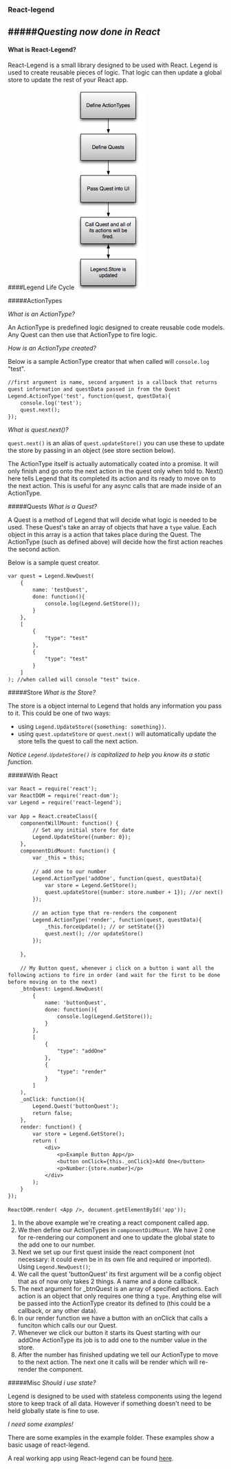 ### React-legend
#####*Questing now done in React*
---

#### What is React-Legend?
React-Legend is a small library designed to be used with React. Legend is used to create reusable pieces of logic. That logic can then update a global store to update the rest of your React app.

####Legend Life Cycle
![alt text](https://raw.githubusercontent.com/katerman/react-legend/master/images/lifecycle.png "React-Legend lifecycle image")

#####ActionTypes

*What is an ActionType?*

An ActionType is predefined logic designed to create reusable code models. Any Quest can then use that ActionType to fire logic.

*How is an ActionType created?*

Below is a sample ActionType creator that when called will `console.log` "test".

```
//first argument is name, second argument is a callback that returns quest information and questData passed in from the Quest
Legend.ActionType('test', function(quest, questData){
	console.log('test');
	quest.next();
});
```

*What is quest.next()?*

`quest.next()` is an alias of `quest.updateStore()` you can use these to update the store by passing in an object (see store section below).

The ActionType itself is actually automatically coated into a promise. It will only finish and go onto the next action in the quest only when told to. Next() here tells Legend that its completed its action and its ready to move on to the next action. This is useful for any async calls that are made inside of an ActionType.

#####Quests
*What is a Quest?*

A Quest is a method of Legend that will decide what logic is needed to be used. These Quest's take an array of objects that have a `type` value. Each object in this array is a action that takes place during the Quest. The ActionType (such as defined above) will decide how the first action reaches the second action.

Below is a sample quest creator.

```
var quest = Legend.NewQuest(
	{
		name: 'testQuest',
		done: function(){
			console.log(Legend.GetStore());
		}
	},
	[
		{
			"type": "test"
		},
		{
			"type": "test"
		}
	]
); //when called will console "test" twice.
```

#####Store
*What is the Store?*

The store is a object internal to Legend that holds any information you pass to it.
This could be one of two ways:
* using `Legend.UpdateStore({something: something})`.
* using `quest.updateStore` or `quest.next()` will automatically update the store tells the quest to call the next action.

*Notice `Legend.UpdateStore()` is capitalized to help you know its a static function.*

#####With React

```
var React = require('react');
var ReactDOM = require('react-dom');
var Legend = require('react-legend');

var App = React.createClass({
	componentWillMount: function() {
		// Set any initial store for date
		Legend.UpdateStore({number: 0});
	},
	componentDidMount: function() {
		var _this = this;

		// add one to our number
		Legend.ActionType('addOne', function(quest, questData){
			var store = Legend.GetStore();
			quest.updateStore({number: store.number + 1}); //or next()
		});

		// an action type that re-renders the component
		Legend.ActionType('render', function(quest, questData){
			_this.forceUpdate(); // or setState({})
			quest.next(); //or updateStore()
		});

	},

	// My Button quest, whenever i click on a button i want all the following actions to fire in order (and wait for the first to be done before moving on to the next)
	_btnQuest: Legend.NewQuest(
		{
			name: 'buttonQuest',
			done: function(){
				console.log(Legend.GetStore());
			}
		},
		[
			{
				"type": "addOne"
			},
			{
				"type": "render"
			}
		]
	),
	_onClick: function(){
		Legend.Quest('buttonQuest');
		return false;
	},
	render: function() {
		var store = Legend.GetStore();
		return (
			<div>
				<p>Example Button App</p>
				<button onClick={this._onClick}>Add One</button>
				<p>Number:{store.number}</p>
			</div>
		);
	}
});

ReactDOM.render( <App />, document.getElementById('app'));
```

1. In the above example we're creating a react component called app.
2. We then define our ActionTypes in `componentDidMount`. We have 2 one for re-rendering our component and one to update the global state to the add one to our number.
3. Next we set up our first quest inside the react component (not necessary: it could even be in its own file and required or imported). Using `Legend.NewQuest()`;
4. We call the quest 'buttonQuest' its first argument will be a config object that as of now only takes 2 things. A name and a done callback.
5. The next argument for _btnQuest is an array of specified actions. Each action is an object that only requires one thing a `type`. Anything else will be passed into the ActionType creator its defined to (this could be a callback, or any other data).
6. In our render function we have a button with an onClick that calls a funciton which calls our our Quest.
7. Whenever we click our button it starts its Quest starting with our addOne ActionType its job is to add one to the number value in the store.
8. After the number has finished updating we tell our ActionType to move to the next action. The next one it calls will be render which will re-render the component.


#####Misc
*Should i use state?*

Legend is designed to be used with stateless components using the legend store to keep track of all data.
However if something doesn't need to be held globally state is fine to use.

*I need some examples!*

There are some examples in the example folder. These examples show a basic usage of react-legend.

A real working app using React-legend can be found [here](https://github.com/katerman/clueless).
